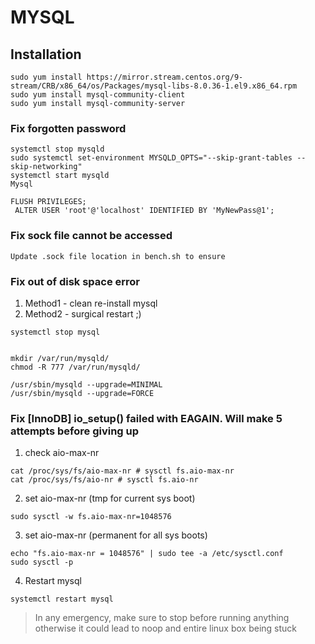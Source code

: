 # MYSQL

## Installation

```
sudo yum install https://mirror.stream.centos.org/9-stream/CRB/x86_64/os/Packages/mysql-libs-8.0.36-1.el9.x86_64.rpm 
sudo yum install mysql-community-client    
sudo yum install mysql-community-server
```

### Fix forgotten password

```
systemctl stop mysqld   
sudo systemctl set-environment MYSQLD_OPTS="--skip-grant-tables --skip-networking"   
systemctl start mysqld  
Mysql

FLUSH PRIVILEGES;
 ALTER USER 'root'@'localhost' IDENTIFIED BY 'MyNewPass@1';
```

### Fix sock file cannot be accessed

```
Update .sock file location in bench.sh to ensure
```

### Fix out of disk space error
1. Method1 - clean re-install mysql
2. Method2 - surgical restart ;)
```
systemctl stop mysql


mkdir /var/run/mysqld/
chmod -R 777 /var/run/mysqld/

/usr/sbin/mysqld --upgrade=MINIMAL
/usr/sbin/mysqld --upgrade=FORCE
```

### Fix [InnoDB] io_setup() failed with EAGAIN. Will make 5 attempts before giving up

1. check aio-max-nr
```
cat /proc/sys/fs/aio-max-nr # sysctl fs.aio-max-nr
cat /proc/sys/fs/aio-nr # sysctl fs.aio-nr
```
2. set aio-max-nr (tmp for current sys boot)
```
sudo sysctl -w fs.aio-max-nr=1048576
```
3. set aio-max-nr (permanent for all sys boots)
```
echo "fs.aio-max-nr = 1048576" | sudo tee -a /etc/sysctl.conf
sudo sysctl -p
```
4. Restart mysql
```
systemctl restart mysql
```


> In any emergency, make sure to stop before running anything otherwise it could lead to noop and entire linux box being stuck
